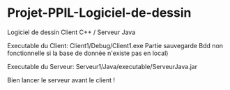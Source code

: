 # Projet-PPIL-Logiciel-de-dessin
Logiciel de dessin Client C++ / Serveur Java


Executable du Client: Client1/Debug/Client1.exe
Partie sauvegarde Bdd non fonctionnelle si la base de donnée n'existe pas en local)

Executable du Serveur: Serveur1/Java/executable/ServeurJava.jar

Bien lancer le serveur avant le client !
